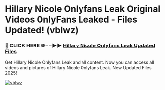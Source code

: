 # Hillary Nicole Onlyfans Leak Original Videos 0nlyFans Leaked - Files Updated! (vblwz)

<h3>🔴 CLICK HERE 🌐==►► <a href="https://tinyurl.com/x26r9saj" rel="nofollow">Hillary Nicole Onlyfans Leak Updated Files</a></h3>

Get Hillary Nicole Onlyfans Leak and all content. Now you can access all videos and pictures of Hillary Nicole Onlyfans Leak. New Updated Files 2025!

[![vblwz](https://i.imgur.com/LkgZPqh.gif)](https://tinyurl.com/x26r9saj)
